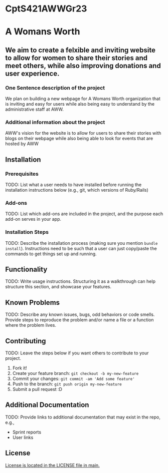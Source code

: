 # CptS421AWWGr23

# A Womans Worth

## We aim to create a felxible and inviting website to allow for women to share their stories and meet others, while also improving donations and user experience.

### One Sentence description of the project

We plan on building a new webpage for A Womans Worth organization that is inviting and easy for users while also being easy to understand by the administrative staff at AWW.

### Additional information about the project

AWW's vision for the website is to allow for users to share their stories with blogs on their webpage while also being able to look for events that are hosted by AWW

## Installation

### Prerequisites

TODO: List what a user needs to have installed before running the installation instructions below (e.g., git, which versions of Ruby/Rails)

### Add-ons

TODO: List which add-ons are included in the project, and the purpose each add-on serves in your app.

### Installation Steps

TODO: Describe the installation process (making sure you mention `bundle install`).
Instructions need to be such that a user can just copy/paste the commands to get things set up and running. 


## Functionality

TODO: Write usage instructions. Structuring it as a walkthrough can help structure this section,
and showcase your features.


## Known Problems

TODO: Describe any known issues, bugs, odd behaviors or code smells. 
Provide steps to reproduce the problem and/or name a file or a function where the problem lives.


## Contributing

TODO: Leave the steps below if you want others to contribute to your project.

1. Fork it!
2. Create your feature branch: `git checkout -b my-new-feature`
3. Commit your changes: `git commit -am 'Add some feature'`
4. Push to the branch: `git push origin my-new-feature`
5. Submit a pull request :D

## Additional Documentation

TODO: Provide links to additional documentation that may exist in the repo, e.g.,
  * Sprint reports
  * User links

## License
[License is located in the LICENSE file in main.](https://github.com/Kronera/CptS421AWWGr23/blob/4532b9d524ae301612e79c540446a4b5bb4fee3d/LICENSE)
